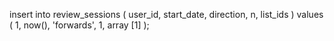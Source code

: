 insert into review_sessions (
user_id,
start_date,
direction,
n,
list_ids
) values (
1,
now(),
'forwards',
1,
array [1]
);
